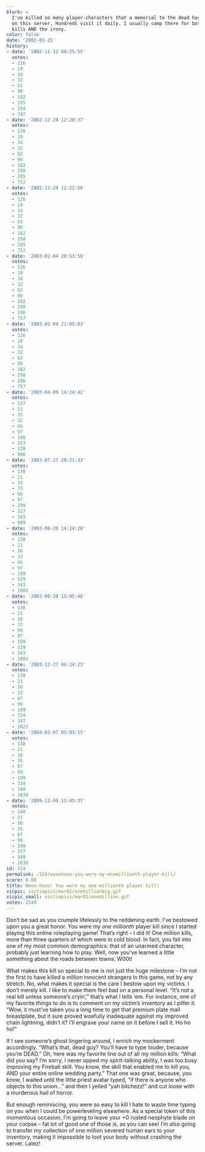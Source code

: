 ```yaml
---
blurb: >
  I've killed so many player-characters that a memorial to the dead has been erected
  on this server. Hundreds visit it daily. I usually camp there for both the easy
  kills AND the irony.
color: false
date: '2002-03-25'
history:
- date: '2002-11-12 08:25:55'
  votes:
  - 126
  - 19
  - 34
  - 32
  - 61
  - 90
  - 182
  - 295
  - 284
  - 747
- date: '2002-12-29 12:20:37'
  votes:
  - 126
  - 19
  - 34
  - 32
  - 62
  - 90
  - 182
  - 298
  - 285
  - 752
- date: '2002-12-29 12:22:56'
  votes:
  - 126
  - 19
  - 34
  - 32
  - 62
  - 90
  - 182
  - 298
  - 285
  - 752
- date: '2003-02-04 20:53:56'
  votes:
  - 126
  - 19
  - 34
  - 32
  - 62
  - 90
  - 182
  - 298
  - 286
  - 757
- date: '2003-02-04 21:05:03'
  votes:
  - 126
  - 19
  - 34
  - 32
  - 62
  - 90
  - 182
  - 298
  - 286
  - 757
- date: '2003-04-09 14:24:42'
  votes:
  - 137
  - 21
  - 35
  - 32
  - 66
  - 97
  - 198
  - 323
  - 339
  - 986
- date: '2003-07-27 20:21:33'
  votes:
  - 138
  - 21
  - 35
  - 33
  - 66
  - 97
  - 199
  - 327
  - 343
  - 999
- date: '2003-08-20 14:24:28'
  votes:
  - 138
  - 21
  - 36
  - 33
  - 66
  - 97
  - 199
  - 329
  - 343
  - 1002
- date: '2003-08-20 15:05:46'
  votes:
  - 138
  - 21
  - 36
  - 33
  - 66
  - 97
  - 199
  - 329
  - 343
  - 1002
- date: '2003-12-27 06:24:23'
  votes:
  - 139
  - 21
  - 36
  - 33
  - 67
  - 99
  - 199
  - 334
  - 347
  - 1022
- date: '2004-02-07 05:03:15'
  votes:
  - 140
  - 21
  - 36
  - 35
  - 67
  - 99
  - 199
  - 334
  - 348
  - 1030
- date: '2009-12-09 15:45:37'
  votes:
  - 140
  - 21
  - 36
  - 35
  - 67
  - 99
  - 199
  - 337
  - 349
  - 1038
id: 324
permalink: /324/wooohooo-you-were-my-onemillionth-player-kill/
score: 8.08
title: Wooo-hooo! You were my one-millionth player kill!
vicpic: victimpics/mar02/onemillionbig.gif
vicpic_small: victimpics/mar02/onemillion.gif
votes: 2349
---
```


Don’t be sad as you crumple lifelessly to the reddening earth. I’ve
bestowed upon you a great honor. You were my *one millionth* player kill
since I started playing this online roleplaying game! That’s right – I
did it! One million kills, more than three quarters of which were in
cold blood. In fact, you fall into one of my most common demographics:
that of an unarmed character, probably just learning how to play. Well,
now you’ve learned a little something about the roads between towns.
W00t!

What makes this kill so special to me is not just the huge milestone –
I’m not the first to have killed a million innocent strangers in this
game, not by any stretch. No, what makes it special is the care I bestow
upon my victims. I don’t merely kill. I like to make them feel bad on a
personal level. “It’s not a real kill unless someone’s cryin’,” that’s
what I tells ‘em. For instance, one of my favorite things to do is to
comment on my victim’s inventory as I pilfer it. “Wow, it must’ve taken
you a long time to get that premium plate mail breastplate, but it sure
proved woefully inadequate against my improved chain lightning, didn’t
it? I’ll engrave your name on it before I sell it. Ho ho ho!”

If I see someone’s ghost lingering around, I enrich my mockerment
accordingly. “What’s that, dead guy? You’ll have to type louder, because
you’re DEAD.” Oh, here was my favorite line out of all my million kills:
“What did you say? I’m sorry, I never upped my spirit-talking ability, I
was too busy improving my Fireball skill. You know, the skill that
enabled me to kill you, AND your entire online wedding party.” That one
was great, because, you know, I waited until the little priest avatar
typed, “if there is anyone who objects to this union…” and then I yelled
“yah bitchezz!” and cut loose with a murderous hail of horror.

But enough reminiscing, you were so easy to kill I hate to waste time
typing on you when I could be powerleveling elsewhere. As a special
token of this momentous occasion, I’m going to leave your +0 rusted
neophyte blade on your corpse – fat lot of good one of those is, as you
can see! I’m also going to transfer my collection of one million severed
human ears to your inventory, making it impossible to loot your body
without crashing the server. Latez!